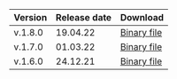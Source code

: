 Version | Release date | Download
:--- | :--- | :---
v.1.8.0 | 19.04.22 | [Binary file](https://storage.yandexcloud.net/yandexcloud-ydb/release/1.8.0/darwin/amd64/ydb)
v.1.7.0 | 01.03.22 | [Binary file](https://storage.yandexcloud.net/yandexcloud-ydb/release/1.7.0/darwin/amd64/ydb)
v.1.6.0 | 24.12.21 | [Binary file](https://storage.yandexcloud.net/yandexcloud-ydb/release/1.6.0/darwin/amd64/ydb)
